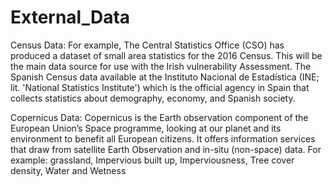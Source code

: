 # External_Data
Census Data:
For example, The Central Statistics Office (CSO) has produced a dataset of small area statistics for the 2016 Census. This will be the main data source for use with the Irish vulnerability Assessment. 
The Spanish Census data available at the Instituto Nacional de Estadística (INE; lit. 'National Statistics Institute') which is the official agency in Spain that collects statistics about demography, economy, and Spanish society.

Copernicus Data:
Copernicus is the Earth observation component of the European Union’s Space programme, looking at our planet and its environment to benefit all European citizens. It offers information services that draw from satellite Earth Observation and in-situ (non-space) data.
For example: grassland, Impervious built up, Imperviousness, Tree cover density, Water and Wetness 
